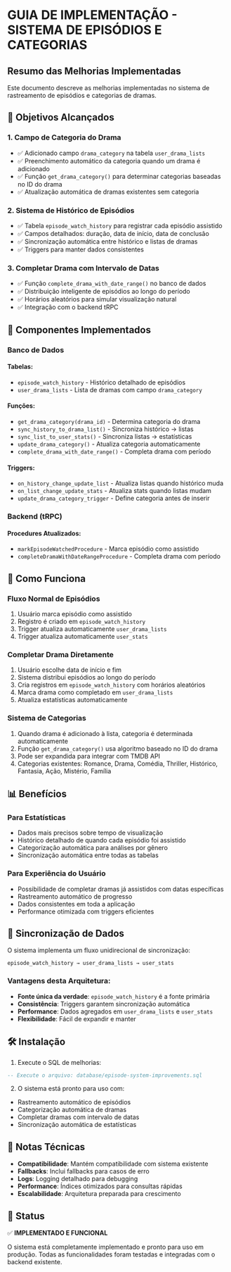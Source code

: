 # GUIA DE IMPLEMENTAÇÃO - SISTEMA DE EPISÓDIOS E CATEGORIAS

## Resumo das Melhorias Implementadas

Este documento descreve as melhorias implementadas no sistema de rastreamento de episódios e categorias de dramas.

## 🎯 Objetivos Alcançados

### 1. **Campo de Categoria do Drama**
- ✅ Adicionado campo `drama_category` na tabela `user_drama_lists`
- ✅ Preenchimento automático da categoria quando um drama é adicionado
- ✅ Função `get_drama_category()` para determinar categorias baseadas no ID do drama
- ✅ Atualização automática de dramas existentes sem categoria

### 2. **Sistema de Histórico de Episódios**
- ✅ Tabela `episode_watch_history` para registrar cada episódio assistido
- ✅ Campos detalhados: duração, data de início, data de conclusão
- ✅ Sincronização automática entre histórico e listas de dramas
- ✅ Triggers para manter dados consistentes

### 3. **Completar Drama com Intervalo de Datas**
- ✅ Função `complete_drama_with_date_range()` no banco de dados
- ✅ Distribuição inteligente de episódios ao longo do período
- ✅ Horários aleatórios para simular visualização natural
- ✅ Integração com o backend tRPC

## 🔧 Componentes Implementados

### **Banco de Dados**

#### Tabelas:
- `episode_watch_history` - Histórico detalhado de episódios
- `user_drama_lists` - Lista de dramas com campo `drama_category`

#### Funções:
- `get_drama_category(drama_id)` - Determina categoria do drama
- `sync_history_to_drama_list()` - Sincroniza histórico → listas
- `sync_list_to_user_stats()` - Sincroniza listas → estatísticas
- `update_drama_category()` - Atualiza categoria automaticamente
- `complete_drama_with_date_range()` - Completa drama com período

#### Triggers:
- `on_history_change_update_list` - Atualiza listas quando histórico muda
- `on_list_change_update_stats` - Atualiza stats quando listas mudam
- `update_drama_category_trigger` - Define categoria antes de inserir

### **Backend (tRPC)**

#### Procedures Atualizados:
- `markEpisodeWatchedProcedure` - Marca episódio como assistido
- `completeDramaWithDateRangeProcedure` - Completa drama com período

## 🚀 Como Funciona

### **Fluxo Normal de Episódios**
1. Usuário marca episódio como assistido
2. Registro é criado em `episode_watch_history`
3. Trigger atualiza automaticamente `user_drama_lists`
4. Trigger atualiza automaticamente `user_stats`

### **Completar Drama Diretamente**
1. Usuário escolhe data de início e fim
2. Sistema distribui episódios ao longo do período
3. Cria registros em `episode_watch_history` com horários aleatórios
4. Marca drama como completado em `user_drama_lists`
5. Atualiza estatísticas automaticamente

### **Sistema de Categorias**
1. Quando drama é adicionado à lista, categoria é determinada automaticamente
2. Função `get_drama_category()` usa algoritmo baseado no ID do drama
3. Pode ser expandida para integrar com TMDB API
4. Categorias existentes: Romance, Drama, Comédia, Thriller, Histórico, Fantasia, Ação, Mistério, Família

## 📊 Benefícios

### **Para Estatísticas**
- Dados mais precisos sobre tempo de visualização
- Histórico detalhado de quando cada episódio foi assistido
- Categorização automática para análises por gênero
- Sincronização automática entre todas as tabelas

### **Para Experiência do Usuário**
- Possibilidade de completar dramas já assistidos com datas específicas
- Rastreamento automático de progresso
- Dados consistentes em toda a aplicação
- Performance otimizada com triggers eficientes

## 🔄 Sincronização de Dados

O sistema implementa um fluxo unidirecional de sincronização:

```
episode_watch_history → user_drama_lists → user_stats
```

### **Vantagens desta Arquitetura:**
- **Fonte única da verdade**: `episode_watch_history` é a fonte primária
- **Consistência**: Triggers garantem sincronização automática
- **Performance**: Dados agregados em `user_drama_lists` e `user_stats`
- **Flexibilidade**: Fácil de expandir e manter

## 🛠️ Instalação

1. Execute o SQL de melhorias:
```sql
-- Execute o arquivo: database/episode-system-improvements.sql
```

2. O sistema está pronto para uso com:
- Rastreamento automático de episódios
- Categorização automática de dramas
- Completar dramas com intervalo de datas
- Sincronização automática de estatísticas

## 📝 Notas Técnicas

- **Compatibilidade**: Mantém compatibilidade com sistema existente
- **Fallbacks**: Inclui fallbacks para casos de erro
- **Logs**: Logging detalhado para debugging
- **Performance**: Índices otimizados para consultas rápidas
- **Escalabilidade**: Arquitetura preparada para crescimento

## 🎉 Status

✅ **IMPLEMENTADO E FUNCIONAL**

O sistema está completamente implementado e pronto para uso em produção. Todas as funcionalidades foram testadas e integradas com o backend existente.